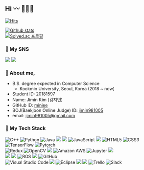 
## Hi 〰️ 🧚🏻‍♂️


<!--[![Hits](https://hits.seeyoufarm.com/api/count/incr/badge.svg?url=https%3A%2F%2Fgithub.com%2FJiminK&count_bg=%23FF5F90&title_bg=%23FFA5CD&icon=googlefit.svg&icon_color=%23FFFFFF&title=hits&edge_flat=false)](https://hits.seeyoufarm.com)-->
[![Hits](https://hits.seeyoufarm.com/api/count/incr/badge.svg?url=https%3A%2F%2Fgithub.com%2FJiminK&count_bg=%23FFDBCA&title_bg=%23FFB9B9&icon=googlefit.svg&icon_color=%23FFFFFF&title=hits&edge_flat=false)](https://hits.seeyoufarm.com)

<!--
**JiminK/JiminK** is a ✨ _special_ ✨ repository because its `README.md` (this file) appears on your GitHub profile.

Here are some ideas to get you started:

- 🔭 I’m currently working on ...
- 🌱 I’m currently learning ...
- 👯 I’m looking to collaborate on ...
- 🤔 I’m looking for help with ...
- 💬 Ask me about ...
- 📫 How to reach me: ...
- 😄 Pronouns: ...
- ⚡ Fun fact: ...
-->

[![Github stats](https://github-readme-stats.vercel.app/api?username=JiminK&show_icons=true&theme=ayu-mirage&count_private=true)](https://github.com/anuraghazra/github-readme-stats)
<br>
[![Solved.ac 프로필](http://mazassumnida.wtf/api/v2/generate_badge?boj=jimin981005)](https://solved.ac/jimin981005)



### 🧸 My SNS
<a href="https://www.instagram.com/_rlawlalss" target="_blank"><img src="https://img.shields.io/badge/Instagram-E4405F?&logo=Instagram&logoColor=white"/></a>
<a href="https://vsco.co/jjminvsco/gallery" target="_blank"><img src="https://img.shields.io/badge/VSCO-555555?&logo=Vsco&logoColor=white"/></a>


<!-- &include_all_commits=true -->
<!--
---

[![Blog Badge](http://img.shields.io/badge/-Blog-black?style=flat-square&logo=velog&link=https://velog.io/@kkoma2623)](https://velog.io/@kkoma2623)
[![Gmail Badge](https://img.shields.io/badge/Gmail-d14836?style=flat-square&logo=Gmail&logoColor=white&link=mailto:jiwook.dev@gmail.com)](mailto:jiwook.dev@gmail.com)
[![Linkedin Badge](https://img.shields.io/badge/-LinkedIn-blue?style=flat-square&logo=Linkedin&logoColor=white&link=https://www.linkedin.com/in/jiwook-choi-woogie)](https://www.linkedin.com/in/jiwook-choi-woogie/)
![GitHub followers](https://img.shields.io/github/followers/kkoma2623?style=social)
-->


<!-- #### 🥨 Basic info -->
### 🥨 About me,

- B.S. degree expected in Computer Science
  - Kookmin University, Seoul, Korea (2018 ~ now)
- Student ID: 20181597
- Name: Jimin Kim (김지민)
- GitHub ID: [miniee](https://github.com/JiminK)
- BOJ(Baekjoon Online Judge) ID: [jimin981005](http://boj.kr/u/jimin981005)
- email: jimin981005@gmail.com
<!-- LinkedIn: [Jiwook Choi](https://www.linkedin.com/in/jiwook-choi-woogie/)-->
<!-- Blog: [Velog](https://velog.io/@kkoma2623)-->


<!-- [![Top Langs](https://github-readme-stats.vercel.app/api/top-langs/?username=JiminK&hide=jupyter%20notebook&layout=compact&theme=ayu-mirage)](https://github.com/JiminK/JiminK) -->


### 🍒 My Tech Stack 

![C++](https://img.shields.io/badge/-C++-00599C?&logo=c%2B%2B)
![Python](https://img.shields.io/badge/-Python-black?&logo=Python)
![Java](https://img.shields.io/badge/-Java-black?&logo=Java)
<img src="https://img.shields.io/badge/React-61DAFB?&logo=React&logoColor=black"/>
<img src="https://img.shields.io/badge/Next.js-000000?&logo=Next.js&logoColor=white"/>
![JavaScript](https://img.shields.io/badge/-JavaScript-5a5a5a?&logo=javascript)
<img src="https://img.shields.io/badge/Typescript-3178C6?&logo=Typescript&logoColor=white"/>
![HTML5](https://img.shields.io/badge/-HTML5-E34F26?&logo=html5&logoColor=white)
![CSS3](https://img.shields.io/badge/-CSS3-1572B6?&logo=css3)
![TensorFlow](https://img.shields.io/badge/-TensorFlow-black?&logo=TensorFlow)
![Pytorch](https://img.shields.io/badge/-Pytorch-black?&logo=Pytorch)
<br>
![Redux](https://img.shields.io/badge/-Redux-764ABC?&logo=Redux)
![OpenCV](https://img.shields.io/badge/-OpenCV-black?&logo=OpenCV)
<img src="https://img.shields.io/badge/MySQL-4479A1?&logo=MySQL&logoColor=white"/>
![Amazon AWS](https://img.shields.io/badge/-Amazon%20AWS-FF9900?&logo=Amazon%20AWS)
![Jupyter](https://img.shields.io/badge/-Jupyter-black?&logo=Jupyter)
<img src="https://img.shields.io/badge/Anaconda-44A833?&logo=Anaconda&logoColor=white"/>
<br>
<img src="https://img.shields.io/badge/Linux-FCC624?&logo=linux&logoColor=black"/>
<img src="https://img.shields.io/badge/Ubuntu-E95420?&logo=Ubuntu&logoColor=white"/>
![ROS](https://img.shields.io/badge/-ROS-black?&logo=ROS)
<img src="https://img.shields.io/badge/Git-F05032?&logo=git&logoColor=white"/> 
![GitHub](https://img.shields.io/badge/-GitHub-181717?&logo=github)
<br>
![Visual Studio Code](https://img.shields.io/badge/-Visual%20Studio%20Code-007ACC?&logo=Visual%20Studio%20Code)
<img src="https://img.shields.io/badge/Visual Studio-5C2D91?&logo=Visual Studio&logoColor=white"/>
![Eclipse](https://img.shields.io/badge/-Eclipse-2e0d7d?&logo=Eclipse)
<img src="https://img.shields.io/badge/PyCharm-000000?&logo=PyCharm&logoColor=white"/>
<img src="https://img.shields.io/badge/Google Colab-F9AB00?&logo=Google Colab&logoColor=white"/>
![Trello](https://img.shields.io/badge/-Trello-0079BF?&logo=Trello)
![Slack](https://img.shields.io/badge/-Slack-4e188c?&logo=Slack)

<!--
![React](https://img.shields.io/badge/-React-black?style=flat-square&logo=react)
![TypeScript](https://img.shields.io/badge/-TypeScript-black?style=flat-square&logo=typescript)
![MobX](https://img.shields.io/badge/-Mobx-black?style=flat-square&logo=Mobx)
![Nodejs](https://img.shields.io/badge/-Nodejs-black?style=flat-square&logo=Node.js)
![Apollo GraphQL](https://img.shields.io/badge/-Apollo%20GraphQL-black?style=flat-square&logo=Apollo%20GraphQL)-->
<!--![Confluence](https://img.shields.io/badge/-Confluence-172B4D?style=flat-square&logo=Confluence)-->
<!--![Docker](https://img.shields.io/badge/-Docker-black?style=flat-square&logo=Docker)-->
<!--![Firebase](https://img.shields.io/badge/-Firebase-black?style=flat-square&logo=Firebase)-->
<!--![BitBucket](https://img.shields.io/badge/-BitBucket-darkblue?style=flat-square&logo=bitbucket)
![Keras](https://img.shields.io/badge/-Keras-D00000?style=flat-square&logo=Keras)-->
  
<!--
<br/>

---
#### Experience
- Professional Researcher
  - At: Hyundai Autoever
  - Term: May 2021 - Now
  - Location: Samseong-dong, Seoul, South Korea
  - What I'm doing:
    - Classic AUTOSAR
- Full Stack Engineer (Internship)
  - At: RiderDash
  - Term: Jun 2020 - Feb 2021
  - Location: Samseong-dong, Seoul, South Korea
  - What I've done:
    - Developed web
    - A/B and Multivariate testing
    - Improve conversion
  - What I did:
    - Web development: Used TypeScript, React.js, MobX, Redux.js, Apollo + GraphQL, NodeJS, Next.js, Nest.js
    - Server migration: Migrate GCP to AWS. Used S3, Lamda, Route53, CloudFront, IAM, SAM CLI
- Capstone Design Project
  - At: Kookmin University
  - Term: Mar 2020 - Jun 2020
  - Location: Seongbuk-gu, Seoul, South Korea
  - Award:
    - Popularity Award
  - Team: ㅇㅅㅇ (Algorithm Service Labatory, 알고리즘 서비스 연구소)
    - Myung-Seo Choi(PM), Jiwook Choi(FE Leader, me), Hyunwoong Woo(BE Leader), Hojoon Park, Sooryun Kang, Khalid
  - Whar I did:
    - Administrate FE develop schedule as a PL.
    - Use React and React hooks for FE develop
    - Use Phaser 3 game framework to implement replay page.
- Research Assistant(Online)
  - At: UC Irvine
  - Term: Dec 2020 - Feb 2021
  - Location: Onine
  - What I did: Studied DNN(Deep Neural Network), ZFP compression, Try to boost DNN performace by zfp compression algorithm on VGG.
- Dodam Dodam Project(Porn Image Filtering)
  - At: Kookmin University
  - Term: Nov 2019 - Dec 2019
  - Location: Seongbuk-gu, Seoul, South Korea
  - Team: Jiwook Choi(me), Hojoon Park, Hyobin Hwang, Hyunki Son, Yerin Oh
  - What I did:
    - Collect ans label 65,000 porn images
    - Learning pretrained ResNet50 and GoogLeNet
      - ResNet50's test set accuracy: 97%, recall: 95%, precision: 98%
      - GooLeNet's test set accuracy: 95%), recall: 91%, precision: 99%
    - Use OpenCV to detect image area and judege porn or not at realtime.
- UROP (Undergraduate Researcher)
  - At: Kookmin University
  - Term: Mar 2019 - July 2019
  - Location: Seongbuk-gu, Seoul, South Korea
  - What I did:
- FOSCAR
  - At: Kookmin University Autonomous Club
  - Term: Mar 2019 - Feb 2020
  - Location: Seongbuk-gu, Seoul, South Korea
  - Award:
    - 3rd Place at BRKL(Battle Robot Korea League) Autonomous Driving
    - Advanced to the finals as a representative of the Korean team at 2020 Turtlebot autorace
  - Team: Jiwook Choi(Leader, General Affairs, me), Myung-Seo Choi, Somang Kim, Kihoon Hong
  - What I did:
    - Use SVM and Hog features to detect traffic signs.
    - Use OpenCV for linetracing and traffic signs detect.
    - Use ROS to build robot applicatinos.
    - Use LDS sensor to detect obstacles.
    - Set parking algorithm.
    - Administrate club grants.
- KOBOT
  - At: Kookmin University Humanoid and Embedded Club
  - Term: Sep 2014 - Dec 2015
  - Location: Seongbuk-gu, Seoul, South Korea
  - Award:
    -  Obstacle Run 2nd Place at FIRA RoboWorld Cup 2015
  - Team: Dakyung Oh(Leader), Hyungmin In, Jiwook Choi(me), Hyowon Choi
  - What I did:
    - Use OpenCV to detect obstacles.
    - Use RoboC to set humanoid robot's actions.
    - Get club grants more than 8,000,000 Won as a general affairs from Samsung Friendship and KOFST(The Korean Federation of Science and Technology).
---
-->
